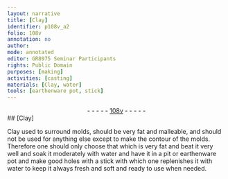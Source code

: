 ```yaml
---
layout: narrative
title: [Clay]
identifier: p108v_a2
folio: 108v
annotation: no
author:
mode: annotated
editor: GR8975 Seminar Participants
rights: Public Domain
purposes: [making]
activities: [casting]
materials: [Clay, water]
tools: [earthenware pot, stick]
---
```


 <div class="folio" align="center">- - - - - <a href="http://gallica.bnf.fr/ark:/12148/btv1b10500001g/f222.image" target="_blank">108v</a> - - - - - </div>  
## [Clay]

 
<span class="activity"></span><span class="material">Clay</span> used to surround molds, should be very fat and malleable, and should not be used for anything else except to make the contour of the molds. Therefore one should only choose that which is very fat and beat it very well and soak it moderately with <span class="material">water</span> and have it in a pit or <span class="tool">earthenware pot</span> and make good holes with a <span class="tool">stick</span> with which one replenishes it with <span class="material">water</span> to keep it always fresh and soft and ready to use when needed.
 